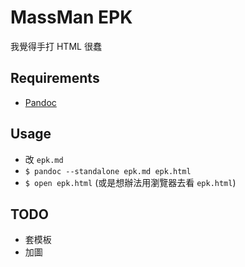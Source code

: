 # MassMan EPK

我覺得手打 HTML 很蠢

## Requirements

- [Pandoc](https://pandoc.org/)

## Usage

- 改 `epk.md`
- `$ pandoc --standalone epk.md epk.html`
- `$ open epk.html` (或是想辦法用瀏覽器去看 `epk.html`)

## TODO

- 套模板
- 加圖
